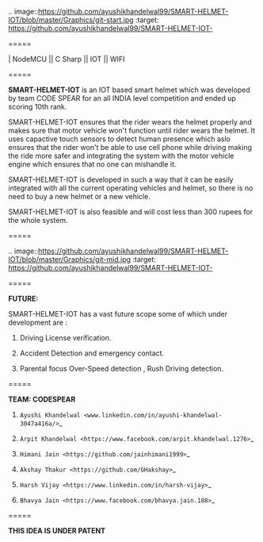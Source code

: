 .. image::https://github.com/ayushikhandelwal99/SMART-HELMET-IOT/blob/master/Graphics/git-start.jpg
    :target: https://github.com/ayushikhandelwal99/SMART-HELMET-IOT-
    
=====

| NodeMCU  ||  C Sharp  ||  IOT  ||  WIFI 

=====

**SMART-HELMET-IOT** is an IOT based smart helmet which was developed by team CODE SPEAR for an all INDIA level competition
and ended up scoring 10th rank.

SMART-HELMET-IOT ensures that the rider wears the helmet properly and makes sure that motor vehicle won't function
until rider wears the helmet. It uses capactive touch sensors to detect human presence which aslo ensures that the rider won't be able to use cell phone while driving making the ride more safer and integrating the system with the motor vehicle engine which ensures that no one can mishandle it.

SMART-HELMET-IOT is developed in such a way that it can be easily integrated with all the current operating vehicles and helmet,
so there is no need to buy a new helmet or a new vehicle.

SMART-HELMET-IOT is also feasible and will cost less than 300 rupees for the whole system.



=====


.. image::https://github.com/ayushikhandelwal99/SMART-HELMET-IOT/blob/master/Graphics/git-mid.jpg
    :target: https://github.com/ayushikhandelwal99/SMART-HELMET-IOT-


=====


**FUTURE:**

SMART-HELMET-IOT has a vast future scope some of which under development are :

1) Driving License verification.

2) Accident Detection and emergency contact.

3) Parental focus Over-Speed detection , Rush Driving detection.


=====



**TEAM: CODESPEAR**

1) `Ayushi Khandelwal <www.linkedin.com/in/ayushi-khandelwal-3047a416a/>`_

2) `Arpit Khandelwal <https://www.facebook.com/arpit.khandelwal.1276>`_

3) `Himani Jain <https://github.com/jainhimani1999>`_

4) `Akshay Thakur <https://github.com/GHakshay>`_

5) `Harsh Vijay <https://www.linkedin.com/in/harsh-vijay>`_

6) `Bhavya Jain <https://www.facebook.com/bhavya.jain.108>`_



=====

**THIS IDEA IS UNDER PATENT**       
